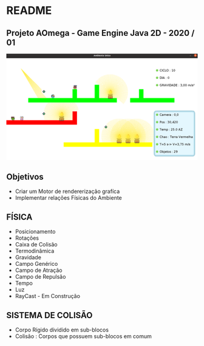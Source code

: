 # README

## Projeto AOmega - Game Engine Java 2D - 2020 / 01


![AOmega_AU_01](https://github.com/luandkg/AOmega/blob/master/prints/au_01.png)


## Objetivos


 - Criar um Motor de rendererização grafíca
 - Implementar relações Físicas do Ambiente


## FÍSICA

 - Posicionamento
 - Rotações
 - Caixa de Colisão
 - Termodinâmica
 - Gravidade
 - Campo Genérico
 - Campo de Atração
 - Campo de Repulsão
 - Tempo
 - Luz
 - RayCast - Em Construção

## SISTEMA DE COLISÃO

 - Corpo Rígido dividido em sub-blocos
 - Colisão : Corpos que possuem sub-blocos em comum